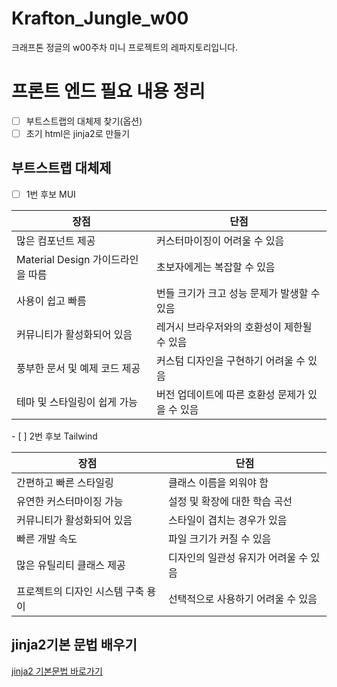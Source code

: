 # Krafton_Jungle_w00
크래프톤 정글의 w00주차 미니 프로젝트의 레파지토리입니다.
# 프론트 엔드 필요 내용 정리
- [ ] 부트스트랩의 대체제 찾기(옵션)<br>
- [ ] 초기 html은 jinja2로 만들기<br>

## 부트스트랩 대체제
- [ ] 1번 후보 MUI
<table>
    <thead>
        <tr>
            <th>장점</th>
            <th>단점</th>
        </tr>
    </thead>
    <tbody>
        <tr>
            <td>많은 컴포넌트 제공</td>
            <td>커스터마이징이 어려울 수 있음</td>
        </tr>
        <tr>
            <td>Material Design 가이드라인을 따름</td>
            <td>초보자에게는 복잡할 수 있음</td>
        </tr>
        <tr>
            <td>사용이 쉽고 빠름</td>
            <td>번들 크기가 크고 성능 문제가 발생할 수 있음</td>
        </tr>
        <tr>
            <td>커뮤니티가 활성화되어 있음</td>
            <td>레거시 브라우저와의 호환성이 제한될 수 있음</td>
        </tr>
        <tr>
            <td>풍부한 문서 및 예제 코드 제공</td>
            <td>커스텀 디자인을 구현하기 어려울 수 있음</td>
        </tr>
        <tr>
            <td>테마 및 스타일링이 쉽게 가능</td>
            <td>버전 업데이트에 따른 호환성 문제가 있을 수 있음</td>
        </tr>
    </tbody>
</table>
- [ ] 2번 후보 Tailwind
<table>
    <thead>
        <tr>
            <th>장점</th>
            <th>단점</th>
        </tr>
    </thead>
    <tbody>
        <tr>
            <td>간편하고 빠른 스타일링</td>
            <td>클래스 이름을 외워야 함</td>
        </tr>
        <tr>
            <td>유연한 커스터마이징 가능</td>
            <td>설정 및 확장에 대한 학습 곡선</td>
        </tr>
        <tr>
            <td>커뮤니티가 활성화되어 있음</td>
            <td>스타일이 겹치는 경우가 있음</td>
        </tr>
        <tr>
            <td>빠른 개발 속도</td>
            <td>파일 크기가 커질 수 있음</td>
        </tr>
        <tr>
            <td>많은 유틸리티 클래스 제공</td>
            <td>디자인의 일관성 유지가 어려울 수 있음</td>
        </tr>
        <tr>
            <td>프로젝트의 디자인 시스템 구축 용이</td>
            <td>선택적으로 사용하기 어려울 수 있음</td>
        </tr>
    </tbody>
</table>

## jinja2기본 문법 배우기
[jinja2 기본문법 바로가기](https://snacky.tistory.com/7)